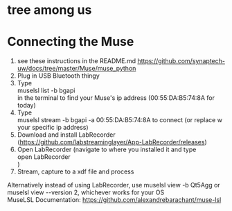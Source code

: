 # tree among us

# Connecting the Muse  
1) see these instructions in the README.md https://github.com/synaptech-uw/docs/tree/master/Muse/muse_python  
2) Plug in USB Bluetooth thingy
3) Type   
muselsl list -b bgapi  
in the terminal to find your Muse's ip address (00:55:DA:B5:74:8A for today)  
4) Type  
muselsl stream -b bgapi -a 00:55:DA:B5:74:8A 
to connect (or replace w your specific ip address)  
5) Download and install LabRecorder (https://github.com/labstreaminglayer/App-LabRecorder/releases)  
6) Open LabRecorder (navigate to where you installed it and type  
open LabRecorder  
)
7) Stream, capture to a xdf file and process  
  
Alternatively instead of using LabRecorder, use muselsl view -b Qt5Agg or muselsl view --version 2, whichever works for your OS  
MuseLSL Documentation: https://github.com/alexandrebarachant/muse-lsl  
